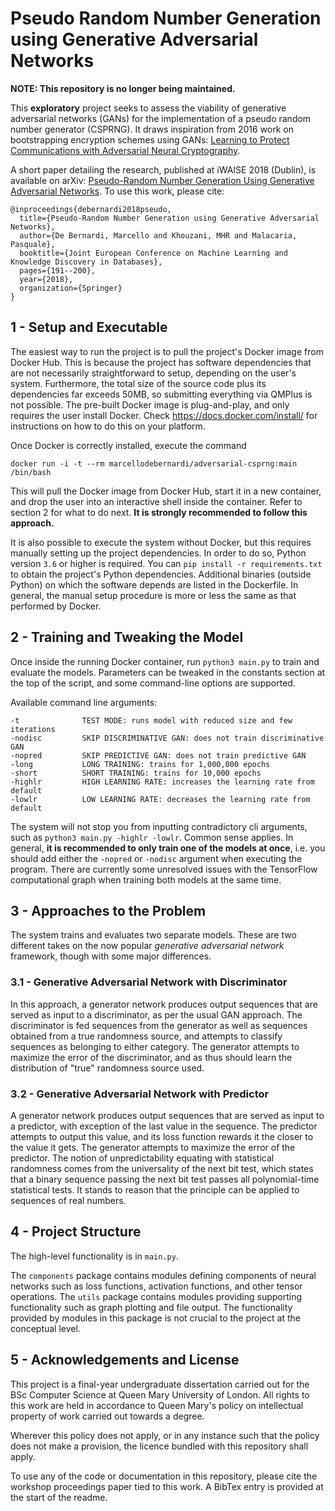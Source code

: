 # Pseudo Random Number Generation using Generative Adversarial Networks

**NOTE: This repository is no longer being maintained.**

This **exploratory** project seeks to assess the viability of generative 
adversarial networks (GANs) for the implementation of a
pseudo random number generator (CSPRNG). It draws inspiration from 2016 
work on bootstrapping encryption schemes using GANs: [Learning to Protect Communications
with Adversarial Neural Cryptography](https://arxiv.org/abs/1610.06918).

A short paper detailing the research, published at iWAISE 2018 (Dublin), is available on arXiv:
[Pseudo-Random Number Generation Using Generative Adversarial Networks](https://arxiv.org/abs/1810.00378). To use this work, please cite:

````
@inproceedings{debernardi2018pseudo,
  title={Pseudo-Random Number Generation using Generative Adversarial Networks},
  author={De Bernardi, Marcello and Khouzani, MHR and Malacaria, Pasquale},
  booktitle={Joint European Conference on Machine Learning and Knowledge Discovery in Databases},
  pages={191--200},
  year={2018},
  organization={Springer}
}
````


## 1 - Setup and Executable
The easiest way to run the project is to pull the project's Docker image from
Docker Hub. This is because the project has software dependencies that are not
necessarily straightforward to setup, depending on the user's system. Furthermore,
the total size of the source code plus its dependencies far exceeds 50MB, so 
submitting everything via QMPlus is not possible. The pre-built Docker image is 
plug-and-play, and only requires the user install Docker. Check 
https://docs.docker.com/install/ for instructions on how to do this on your platform. 

Once Docker is correctly installed, execute the command

`docker run -i -t --rm marcellodebernardi/adversarial-csprng:main /bin/bash`

This will pull the Docker image from Docker Hub, start it in a new container, and
drop the user into an interactive shell inside the container. Refer to section 2
for what to do next. **It is strongly recommended to follow this approach.**

It is also possible to execute the system without Docker, but this requires manually
setting up the project dependencies. In order to do so, Python version `3.6` or 
higher is required. You can `pip install -r requirements.txt` to obtain the project's 
Python dependencies. Additional binaries (outside Python) on which the software depends
are listed in the Dockerfile. In general, the manual setup procedure is more or less
the same as that performed by Docker. 


## 2 - Training and Tweaking the Model
Once inside the running Docker container, run `python3 main.py` to train and 
evaluate the models. Parameters can be tweaked in the constants section at the 
top of the script, and some command-line options are supported. 

Available command line arguments:
```
-t              TEST MODE: runs model with reduced size and few iterations
-nodisc         SKIP DISCRIMINATIVE GAN: does not train discriminative GAN
-nopred         SKIP PREDICTIVE GAN: does not train predictive GAN
-long           LONG TRAINING: trains for 1,000,000 epochs
-short          SHORT TRAINING: trains for 10,000 epochs
-highlr         HIGH LEARNING RATE: increases the learning rate from default
-lowlr          LOW LEARNING RATE: decreases the learning rate from default
```

The system will not stop you from inputting contradictory cli arguments, such as
`python3 main.py -highlr -lowlr`. Common sense applies. In general,
**it is recommended to only train one of the models at once**, i.e. you should
add either the `-nopred` or `-nodisc` argument when executing the program. There
are currently some unresolved issues with the TensorFlow computational graph 
when training both models at the same time.


## 3 - Approaches to the Problem
The system trains and evaluates two separate models. These are two different
takes on the now popular *generative adversarial network* framework, though
with some major differences.

### 3.1 - Generative Adversarial Network with Discriminator
In this approach, a generator network produces output sequences that are served
as input to a discriminator, as per the usual GAN approach. The discriminator is
fed sequences from the generator as well as sequences obtained from a true randomness
source, and attempts to classify sequences as belonging to either category. The
generator attempts to maximize the error of the discriminator, and as thus should
learn the distribution of "true" randomness source used.

### 3.2 - Generative Adversarial Network with Predictor
A generator network produces output sequences that are served as input to a predictor,
with exception of the last value in the sequence. The predictor attempts to output
this value, and its loss function rewards it the closer to the value it gets. The
generator attempts to maximize the error of the predictor. The notion of unpredictability
equating with statistical randomness comes from the universality of the next bit
test, which states that a binary sequence passing the next bit test passes all
polynomial-time statistical tests. It stands to reason that the principle can be applied
to sequences of real numbers.


## 4 - Project Structure
The high-level functionality is in `main.py`. 

The `components` package contains modules defining components of neural networks such 
as loss functions, activation functions, and other tensor operations. The `utils` package 
contains modules providing supporting functionality such as graph plotting and file output. 
The functionality provided by modules in this package is not crucial to the project 
at the conceptual level.


## 5 - Acknowledgements and License
This project is a final-year undergraduate dissertation carried out for the BSc Computer
Science at Queen Mary University of London. All rights to this work are held in accordance
to Queen Mary's policy on intellectual property of work carried out towards a degree.

Wherever this policy does not apply, or in any instance such that the policy does not make
a provision, the licence bundled with this repository shall apply.

To use any of the code or documentation in this repository, please cite the workshop proceedings paper tied to this work. A BibTex entry is provided at the start of the readme.
